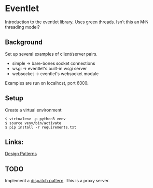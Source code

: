 # Eventlet

Introduction to the eventlet library.
Uses green threads. Isn't this an M:N threading model?


## Background

Set up several examples of client/server pairs.

  * simple -> bare-bones socket connections
  * wsgi -> eventlet's built-in wsgi server
  * websocket -> eventlet's websocket module

Examples are run on localhost, port 6000.


## Setup

Create a virtual environment
```
$ virtualenv -p python3 venv
$ source venv/bin/activate
$ pip install -r requirements.txt
```


## Links:

[Design Patterns](eventlet.net/doc/design_patterns.html)


## TODO

Implement a [dispatch pattern](http://eventlet.net/doc/design_patterns.html#dispatch-pattern).
This is a proxy server.
